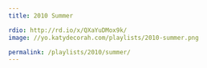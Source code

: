 ```yaml
---
title: 2010 Summer

rdio: http://rd.io/x/QXaYuDMox9k/
image: //yo.katydecorah.com/playlists/2010-summer.png

permalink: /playlists/2010/summer/
---
```

